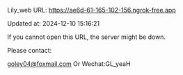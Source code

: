Lily_web URL: https://ae6d-61-165-102-156.ngrok-free.app

Updated at: 2024-12-10 15:16:21

If you cannot open this URL, the server might be down.

Please contact: 

goley04@foxmail.com Or Wechat:GL_yeaH